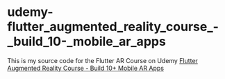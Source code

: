 # udemy-flutter_augmented_reality_course_-_build_10-_mobile_ar_apps

This is my source code for the Flutter AR Course on Udemy [Flutter Augmented Reality Course - Build 10+ Mobile AR Apps](https://www.udemy.com/course/flutter-augmented-reality-course-build-10-android-ar-apps/) 
